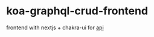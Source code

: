 # koa-graphql-crud-frontend

frontend with nextjs + chakra-ui for [api](https://github.com/nogw/koa-graphql-crud)
